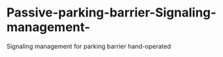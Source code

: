 # Passive-parking-barrier-Signaling-management-
 Signaling management for parking barrier hand-operated
